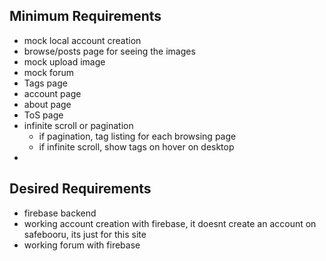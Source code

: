 ## Minimum Requirements
+ mock local account creation
+ browse/posts page for seeing the images
+ mock upload image
+ mock forum
+ Tags page
+ account page
+ about page
+ ToS page
+ infinite scroll or pagination
  + if pagination, tag listing for each browsing page
  + if infinite scroll, show tags on hover on desktop
+


## Desired Requirements
+ firebase backend
+ working account creation with firebase, it doesnt create an account on safebooru, its just for this site
+ working forum with firebase